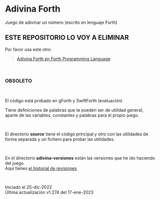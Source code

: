 # Adivina Forth
Juego de adivinar un número (escrito en lenguaje Forth)

## ESTE REPOSITORIO LO VOY A ELIMINAR

Por favor usa este otro:
> [Adivina Forth en Forth Programming Language](https://github.com/elGuille-info/Forth-programming-language/tree/main/juegos/adivina-forth)

<br>

### OBSOLETO

<br>

El código está probado en gForth y SwiftForth (evaluación)

Tiene definiciones de palabras que te pueden ser de utilidad general, aparte de las variables, constantes y palabras para el propio juego.

<br>

El directorio **source** tiene el código principal y otro con las utilidades de forma separada y un fichero para probar las utilidades.

<br>

En el directorio **adivina-versiones** están las versiones que he ido haciendo del juego. 
<br>
Aquí tienes [el historial de revisiones](adivina-versiones/adivina-versiones.txt).

<br>

Iniciado el 25-dic-2022<br>
Última actualización v1.274 del 17-ene-2023
